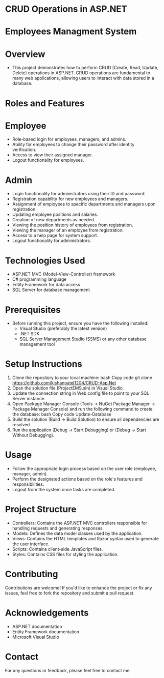 # CRUD Operations in ASP.NET
# Employees Managment System


# Overview
- This project demonstrates how to perform CRUD (Create, Read, Update, Delete) operations in ASP.NET. CRUD operations are fundamental to many web applications, allowing users to interact with data stored in a database.

# Roles and Features
# Employee
- Role-based login for employees, managers, and admins.
- Ability for employees to change their password after identity verification.
- Access to view their assigned manager.
- Logout functionality for employees.
# Admin
- Login functionality for administrators using their ID and password.
- Registration capability for new employees and managers.
- Assignment of employees to specific departments and managers upon registration.
- Updating employee positions and salaries.
- Creation of new departments as needed.
- Viewing the position history of employees from registration.
- Viewing the manager of an employee from registration.
- Access to a help page for system support.
- Logout functionality for administrators.

# Technologies Used
- ASP.NET MVC (Model-View-Controller) framework
- C# programming language
- Entity Framework for data access
- SQL Server for database management

# Prerequisites
- Before running this project, ensure you have the following installed:
  - Visual Studio (preferably the latest version)
  - .NET SDK
  - SQL Server Management Studio (SSMS) or any other database management tool

# Setup Instructions
1. Clone the repository to your local machine:
bash
Copy code
git clone https://github.com/kishanpatel1204/CRUD-Asp.Net
2. Open the solution file (ProjectEMS.sln) in Visual Studio.
3. Update the connection string in Web.config file to point to your SQL Server instance.
4. Open Package Manager Console (Tools -> NuGet Package Manager -> Package Manager Console) and run the following command to create the database:
bash
Copy code
Update-Database
5. Build the solution (Build -> Build Solution) to ensure all dependencies are resolved.
6. Run the application (Debug -> Start Debugging) or (Debug -> Start Without Debugging).

# Usage
- Follow the appropriate login process based on the user role (employee, manager, admin).
- Perform the designated actions based on the role's features and responsibilities.
- Logout from the system once tasks are completed.

# Project Structure
- Controllers: Contains the ASP.NET MVC controllers responsible for handling requests and generating responses.
- Models: Defines the data model classes used by the application.
- Views: Contains the HTML templates and Razor syntax used to generate the user interface.
- Scripts: Contains client-side JavaScript files.
- Styles: Contains CSS files for styling the application.

# Contributing
Contributions are welcome! If you'd like to enhance the project or fix any issues, feel free to fork the repository and submit a pull request.

# Acknowledgements
- ASP.NET documentation
- Entity Framework documentation
- Microsoft Visual Studio

# Contact
For any questions or feedback, please feel free to contact me.

